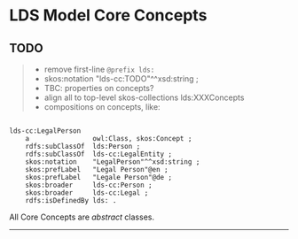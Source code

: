 # LDS Model Core Concepts

## TODO 

> - remove first-line `@prefix lds:`
> - skos:notation    "lds-cc:TODO"^^xsd:string ;
> - TBC: properties on concepts?
> - align all to top-level skos-collections lds:XXXConcepts
> - compositions on concepts, like:

```text

lds-cc:LegalPerson
    a                owl:Class, skos:Concept ;
    rdfs:subClassOf  lds:Person ;
    rdfs:subClassOf  lds-cc:LegalEntity ;
    skos:notation    "LegalPerson"^^xsd:string ;
    skos:prefLabel   "Legal Person"@en ;
    skos:prefLabel   "Legale Person"@de ;
    skos:broader     lds-cc:Person ;
    skos:broader     lds-cc:Legal ;
    rdfs:isDefinedBy lds: .
```

All Core Concepts are *abstract* classes.

---